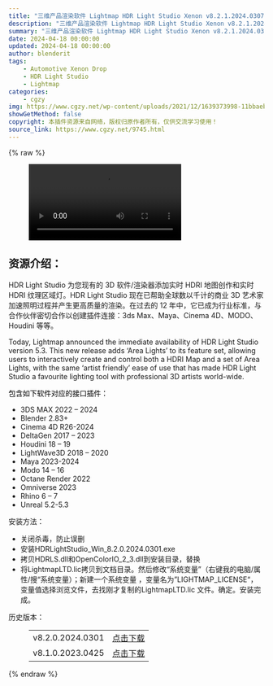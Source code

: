 ```yaml
---
title: "三维产品渲染软件 Lightmap HDR Light Studio Xenon v8.2.1.2024.0307 Win破解版 + 接口插件"
description: "三维产品渲染软件 Lightmap HDR Light Studio Xenon v8.2.1.2024.0307 Win破解版 + 接口插件"
summary: "三维产品渲染软件 Lightmap HDR Light Studio Xenon v8.2.1.2024.0307 Win破解版 + 接口插件"
date: 2024-04-18 00:00:00
updated: 2024-04-18 00:00:00
author: blenderit
tags: 
    - Automotive Xenon Drop
    - HDR Light Studio
    - Lightmap
categories:
    - cgzy
img: https://www.cgzy.net/wp-content/uploads/2021/12/1639373998-11bbaebaf0814b6.jpg
showGetMethod: false
copyright: 本插件资源来自网络，版权归原作者所有，仅供交流学习使用！
source_link: https://www.cgzy.net/9745.html
---
```


{% raw %}
<figure class="wp-block-video aligncenter"><video controls src="https://cloud.video.taobao.com/play/u/195004553/p/1/e/6/t/1/340762733059.mp4"></video></figure><div class="wp-block-pandastudio-title"><div class="title_style_01"><h2 id="h2-0">资源介绍：</h2></div></div><p class="is-style-text-indent-2em">HDR Light Studio 为您现有的 3D 软件/渲染器添加实时 HDRI 地图创作和实时 HDRI 纹理区域灯。HDR Light Studio 现在已帮助全球数以千计的商业 3D 艺术家加速照明过程并产生更高质量的渲染。在过去的 12 年中，它已成为行业标准，与合作伙伴密切合作以创建插件连接：3ds Max、Maya、Cinema 4D、MODO、Houdini 等等。</p><p>Today, Lightmap announced the immediate availability of HDR Light Studio version 5.3. This new release adds ‘Area Lights’ to its feature set, allowing users to interactively create and control both a HDRI Map and a set of Area Lights, with the same ‘artist friendly’ ease of use that has made HDR Light Studio a favourite lighting tool with professional 3D artists world-wide.</p><p><mark style="background-color:rgba(0, 0, 0, 0)" class="has-inline-color has-vivid-red-color">包含如下软件对应的接口插件：</mark></p><ul>
<li>3DS MAX 2022 – 2024</li>



<li>Blender 2.83+</li>



<li>Cinema 4D R26-2024</li>



<li>DeltaGen 2017 – 2023</li>



<li>Houdini 18 – 19</li>



<li>LightWave3D 2018 – 2020</li>



<li>Maya 2023-2024</li>



<li>Modo 14 – 16</li>



<li>Octane Render 2022</li>



<li>Omniverse 2023</li>



<li>Rhino 6 – 7</li>



<li>Unreal 5.2-5.3</li>
</ul><div class="wp-block-pandastudio-title"><div class="title_style_01"><p>安装方法：</p></div></div><ul>
<li>关闭杀毒，防止误删</li>



<li>安装HDRLightStudio_Win_8.2.0.2024.0301.exe</li>



<li>拷贝HDRLS.dll和OpenColorIO_2_3.dll到安装目录，替换</li>



<li>将LightmapLTD.lic拷贝到文档目录。然后修改“系统变量”（右键我的电脑/属性/搜“系统变量）；新建一个系统变量 ，变量名为”LIGHTMAP_LICENSE“，变量值选择浏览文件，去找刚才复制的LightmapLTD.lic 文件。确定。安装完成。</li>
</ul><div class="wp-block-pandastudio-title"><div class="title_style_01"><p>历史版本：</p></div></div><figure class="wp-block-table has-medium-font-size"><table><tbody><tr><td>v8.2.0.2024.0301</td><td><a href="https://www.cgzy.net/go?_=b718f71ac5aHR0cHM6Ly9wYW4uYmFpZHUuY29tL3MvMVBQXzN2VWJGQzJhOGJtQklQd1dKRGc%2FcHdkPTQycWE%3D" target="_blank" rel="noreferrer noopener">点击下载</a></td></tr><tr><td>v8.1.0.2023.0425</td><td><a href="https://www.cgzy.net/go?_=fba5ab02e8aHR0cHM6Ly9wYW4uYmFpZHUuY29tL3MvMTI4T28yaTBFMG9NelZWS0pYOVN3OWc%2FcHdkPXlyaTM%3D" target="_blank">点击下载</a></td></tr></tbody></table></figure>
<div style="display: none">cgzy</div>
{% endraw %}